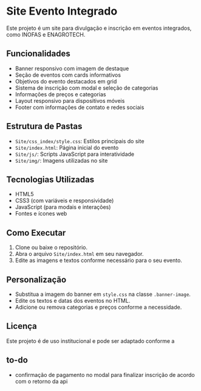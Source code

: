 # Site Evento Integrado

Este projeto é um site para divulgação e inscrição em eventos integrados, como INOFAS e ENAGROTECH.

## Funcionalidades

- Banner responsivo com imagem de destaque
- Seção de eventos com cards informativos
- Objetivos do evento destacados em grid
- Sistema de inscrição com modal e seleção de categorias
- Informações de preços e categorias
- Layout responsivo para dispositivos móveis
- Footer com informações de contato e redes sociais

## Estrutura de Pastas

- `Site/css_index/style.css`: Estilos principais do site
- `Site/index.html`: Página inicial do evento
- `Site/js/`: Scripts JavaScript para interatividade
- `Site/img/`: Imagens utilizadas no site

## Tecnologias Utilizadas

- HTML5
- CSS3 (com variáveis e responsividade)
- JavaScript (para modais e interações)
- Fontes e ícones web

## Como Executar

1. Clone ou baixe o repositório.
2. Abra o arquivo `Site/index.html` em seu navegador.
3. Edite as imagens e textos conforme necessário para o seu evento.

## Personalização

- Substitua a imagem do banner em `style.css` na classe `.banner-image`.
- Edite os textos e datas dos eventos no HTML.
- Adicione ou remova categorias e preços conforme a necessidade.

## Licença

Este projeto é de uso institucional e pode ser adaptado conforme a

## to-do
-  confirmação de pagamento no modal para finalizar inscrição de acordo com o retorno da api
